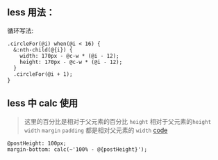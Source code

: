## less 用法：

循环写法:

```less
.circleFor(@i) when(@i < 16) {
  &:nth-child(@{i}) {
    width: 170px - @c-w * (@i - 12);
    height: 170px - @c-w * (@i - 12);
  }
  .circleFor(@i + 1);
}
```

## less 中 calc 使用

> 这里的百分比是相对于父元素的百分比 `height` 相对于父元素的`height`
> `width` `margin` `padding` 都是相对父元素的 `width`
[code](https://codepen.io/hearto_o/pen/MWrdeOB)
```less
@postHeight: 100px;
margin-bottom: calc(~'100% - @{postHeight}');
```
